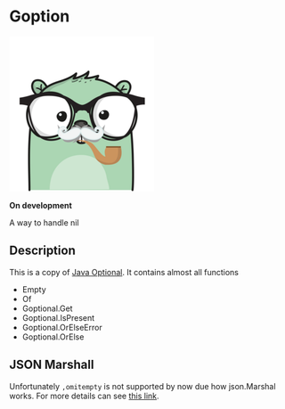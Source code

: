 # Goption

![goption](goption.png "Goption")

__On development__

A way to handle nil

## Description

This is a copy of [Java Optional](https://docs.oracle.com/javase/8/docs/api/java/util/Optional.html). It contains almost all functions

- Empty
- Of
- Goptional.Get
- Goptional.IsPresent
- Goptional.OrElseError
- Goptional.OrElse

## JSON Marshall

Unfortunately `,omitempty` is not supported by now due how json.Marshal works. For more details can see [this link](https://github.com/golang/go/issues/11939).
